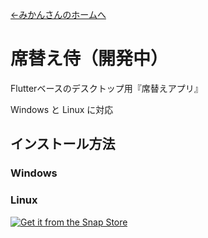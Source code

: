 [←みかんさんのホームへ](index.md)

# 席替え侍（開発中）
Flutterベースのデスクトップ用『席替えアプリ』

Windows と Linux に対応 

## インストール方法
### Windows
### Linux
[![Get it from the Snap Store](https://snapcraft.io/static/images/badges/en/snap-store-black.svg)](https://snapcraft.io/sekigae)
